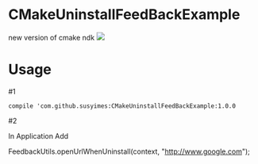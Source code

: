 # CMakeUninstallFeedBackExample
new version of cmake ndk
[![](https://www.jitpack.io/v/susyimes/CMakeUninstallFeedBackExample.svg)](https://www.jitpack.io/#susyimes/CMakeUninstallFeedBackExample)
# Usage 

#1
```
compile 'com.github.susyimes:CMakeUninstallFeedBackExample:1.0.0
```
#2

In Application Add

FeedbackUtils.openUrlWhenUninstall(context, "http://www.google.com");
